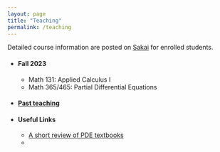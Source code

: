 ```yaml
---
layout: page
title: "Teaching"
permalink: /teaching
---
```


<!--- My teaching philosophy... -->

Detailed course information are posted on [Sakai](https://sakai.luc.edu/) for enrolled students.

+ #### Fall 2023
  - Math 131: Applied Calculus I
  - Math 365/465: Partial Differential Equations

+ #### [Past teaching](/past_teaching.md)

+ #### Useful Links
  - [A short review of PDE textbooks](https://www.math.hmc.edu/~ajb/PCMI/PDE_texts.html)
  - 
